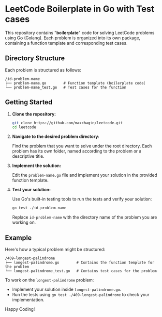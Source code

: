 # LeetCode Boilerplate in Go with Test cases

This repository contains "**boilerplate**" code for solving LeetCode problems using Go (Golang). Each problem is organized into its own package, containing a function template and corresponding test cases.

## Directory Structure

Each problem is structured as follows:
```
/id-problem-name
├── problem-name.go        # Function template (boilerplate code)
└── problem-name_test.go   # Test cases for the function
```

## Getting Started

1. **Clone the repository:**

    ```bash
    git clone https://github.com/maxchagin/leetcode.git
    cd leetcode
    ```

2. **Navigate to the desired problem directory:**

    Find the problem that you want to solve under the root directory. Each problem has its own folder, named according to the problem or a descriptive title.

3. **Implement the solution:**

    Edit the `problem-name.go` file and implement your solution in the provided function template.

4. **Test your solution:**

    Use Go's built-in testing tools to run the tests and verify your solution:

    ```bash
    go test ./id-problem-name
    ```

    Replace `id-problem-name` with the directory name of the problem you are working on.

## Example

Here's how a typical problem might be structured:

```
/409-longest-palindrome
├── longest-palindrome.go        # Contains the function template for the problem
└── longest-palindrome_test.go   # Contains test cases for the problem
```

To work on the `longest-palindrome` problem:

- Implement your solution inside `longest-palindrome.go`.
- Run the tests using `go test ./409-longest-palindrome` to check your implementation.


Happy Coding!